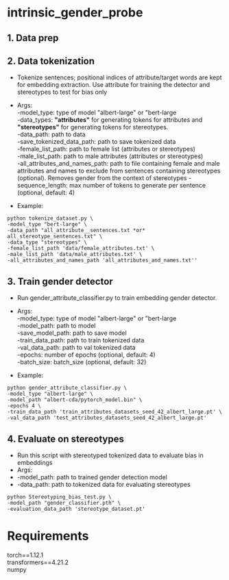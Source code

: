 # intrinsic_gender_probe

## 1. Data prep
## 2. Data tokenization
- Tokenize sentences; positional indices of attribute/target words are kept for embedding extraction.  Use attribute for training the detector and stereotypes to test for bias only<br/>
- Args: <br/>
-model_type: type of model "albert-large" or "bert-large <br/>
-data_types: **"attributes"** for generating tokens for attributes and **"stereotypes"** for generating tokens for stereotypes. <br/>
-data_path: path to data <br/>
-save_tokenized_data_path: path to save tokenized data <br/>
-female_list_path: path to female list (attributes or stereotypes) <br/>
-male_list_path: path to male attributes (attributes or stereotypes) <br/>
-all_attributes_and_names_path: path to file containing female and male attributes and names to exclude from sentences containing stereotypes (optional). Removes gender from the context of stereotypes
-sequence_length: max number of tokens to generate per sentence (optional, default: 4) <br/>

- Example:
```
python tokenize_dataset.py \
-model_type "bert-large" \
-data_path "all_attribute__sentences.txt *or* all_stereotype_sentences.txt" \  
-data_type "stereotypes" \
-female_list_path 'data/female_attributes.txt' \
-male_list_path 'data/male_attributes.txt' \
-all_attributes_and_names_path 'all_attributes_and_names.txt''
```

## 3. Train gender detector
- Run gender_attribute_classifier.py to train embedding gender detector.  <br/>
- Args: <br/>
-model_type: type of model "albert-large" or "bert-large <br/>
-model_path: path to model <br/>
-save_model_path: path to save model <br/>
-train_data_path: path to train tokenized data <br/>
-val_data_path: path to val tokenized data  <br/>
-epochs: number of epochs (optional, default: 4) <br/>
-batch_size: batch_size (optional, default: 32) <br/>

- Example:
```
python gender_attribute_classifier.py \
-model_type "albert-large" \
-model_path "albert-cda/pytorch_model.bin" \
-epochs 4 \
-train_data_path 'train_attributes_datasets_seed_42_albert_large.pt' \
-val_data_path 'test_attributes_datasets_seed_42_albert_large.pt'
```
## 4. Evaluate on stereotypes
- Run this script with stereotyped tokenized data to evaluate bias in embeddings <br/>
- Args: <br/>
- -model_path: path to trained gender detection model <br/>
- -data_path: path to tokenized data for evaluating stereotypes <br/>

```
python Stereotyping_bias_test.py \
-model_path "gender_classifier.pth" \
-evaluation_data_path 'stereotype_dataset.pt'
```

# Requirements
torch==1.12.1 <br/>
transformers==4.21.2 <br/>
numpy<br/>



